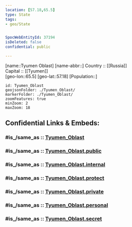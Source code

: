 ```yaml
---
location: [57.18,65.5] 
type: State
tags:
- geo/State


SpocWebEntityId: 37194
isDeleted: false
confidential: public

---
```

[name::Tyumen Oblast] 
[name-abbr::] 
Country :: [[Russia]]  
Capital :: [[Tyumen]]  
[geo-lon::65.5] 
[geo-lat::57.18] 
[Population::] 



```leaflet
id: Tyumen_Oblast
geojsonFolder: ./Tyumen_Oblast/
markerFolder: ./Tyumen_Oblast/
zoomFeatures: true 
minZoom: 2 
maxZoom: 18
```


## Confidential Links & Embeds: 

### #is_/same_as :: [Tyumen_Oblast](/_Standards/Earth/Continent/Asia/Asia~North/Asia~Ural/Tyumen_Oblast.md) 

### #is_/same_as :: [Tyumen_Oblast.public](/_public/Earth/Continent/Asia/Asia~North/Asia~Ural/Tyumen_Oblast.public.md) 

### #is_/same_as :: [Tyumen_Oblast.internal](/_internal/Earth/Continent/Asia/Asia~North/Asia~Ural/Tyumen_Oblast.internal.md) 

### #is_/same_as :: [Tyumen_Oblast.protect](/_protect/Earth/Continent/Asia/Asia~North/Asia~Ural/Tyumen_Oblast.protect.md) 

### #is_/same_as :: [Tyumen_Oblast.private](/_private/Earth/Continent/Asia/Asia~North/Asia~Ural/Tyumen_Oblast.private.md) 

### #is_/same_as :: [Tyumen_Oblast.personal](/_personal/Earth/Continent/Asia/Asia~North/Asia~Ural/Tyumen_Oblast.personal.md) 

### #is_/same_as :: [Tyumen_Oblast.secret](/_secret/Earth/Continent/Asia/Asia~North/Asia~Ural/Tyumen_Oblast.secret.md)

